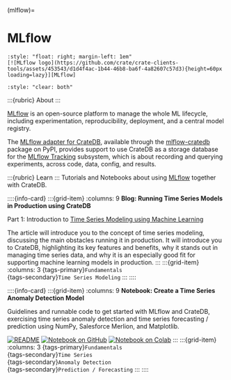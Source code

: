 (mlflow)=
# MLflow

```{div}
:style: "float: right; margin-left: 1em"
[![MLflow logo](https://github.com/crate/crate-clients-tools/assets/453543/d1d4f4ac-1b44-46b8-ba6f-4a82607c57d3){height=60px loading=lazy}][MLflow]
```
```{div}
:style: "clear: both"
```

:::{rubric} About
:::

[MLflow] is an open-source platform to manage the whole ML lifecycle, including
experimentation, reproducibility, deployment, and a central model registry.

The [MLflow adapter for CrateDB], available through the [mlflow-cratedb] package
on PyPI, provides support to use CrateDB as a storage database for the
[MLflow Tracking] subsystem, which is about recording and querying experiments,
across code, data, config, and results.

:::{rubric} Learn
:::
Tutorials and Notebooks about using [MLflow] together with CrateDB.

::::{info-card}
:::{grid-item}
:columns: 9
**Blog: Running Time Series Models in Production using CrateDB**

Part 1: Introduction to [Time Series Modeling using Machine Learning]

The article will introduce you to the concept of time series modeling,
discussing the main obstacles running it in production.
It will introduce you to CrateDB, highlighting its key features and
benefits, why it stands out in managing time series data, and why it is
an especially good fit for supporting machine learning models in production.
:::
:::{grid-item}
:columns: 3
{tags-primary}`Fundamentals` \
{tags-secondary}`Time Series Modeling`
:::
::::


::::{info-card}
:::{grid-item}
:columns: 9
**Notebook: Create a Time Series Anomaly Detection Model**

Guidelines and runnable code to get started with MLflow and
CrateDB, exercising time series anomaly detection and time series forecasting /
prediction using NumPy, Salesforce Merlion, and Matplotlib.

[![README](https://img.shields.io/badge/Open-README-darkblue?logo=GitHub)][MLflow and CrateDB]
[![Notebook on GitHub](https://img.shields.io/badge/Open-Notebook%20on%20GitHub-darkgreen?logo=GitHub)][tracking-merlion-github]
[![Notebook on Colab](https://img.shields.io/badge/Open-Notebook%20on%20Colab-blue?logo=Google%20Colab)][tracking-merlion-colab]
:::
:::{grid-item}
:columns: 3
{tags-primary}`Fundamentals` \
{tags-secondary}`Time Series` \
{tags-secondary}`Anomaly Detection` \
{tags-secondary}`Prediction / Forecasting`
:::
::::


[MLflow]: https://mlflow.org/
[MLflow adapter for CrateDB]: https://github.com/crate/mlflow-cratedb
[MLflow and CrateDB]: https://github.com/crate/cratedb-examples/tree/main/topic/machine-learning/mlflow
[mlflow-cratedb]: https://pypi.org/project/mlflow-cratedb/
[MLflow Tracking]: https://mlflow.org/docs/latest/tracking.html
[Time Series Modeling using Machine Learning]: https://cratedb.com/blog/introduction-to-time-series-modeling-with-cratedb-machine-learning-time-series-data
[tracking-merlion-colab]: https://colab.research.google.com/github/crate/cratedb-examples/blob/main/topic/machine-learning/mlflow/tracking_merlion.ipynb
[tracking-merlion-github]: https://github.com/crate/cratedb-examples/blob/main/topic/machine-learning/mlflow/tracking_merlion.ipynb
